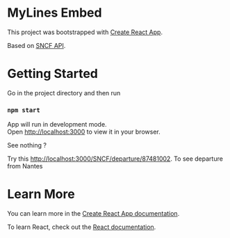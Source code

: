 # MyLines Embed

This project was bootstrapped with [Create React App](https://github.com/facebook/create-react-app).

Based on [SNCF API](https://www.digital.sncf.com/startup/api).

# Getting Started

Go in the project directory and then run
### `npm start`

App will run in development mode.\
Open [http://localhost:3000](http://localhost:3000) to view it in your browser.

See nothing ?

Try this [http://localhost:3000/SNCF/departure/87481002](http://localhost:3000/SNCF/departure/87481002). To see departure from Nantes

# Learn More

You can learn more in the [Create React App documentation](https://facebook.github.io/create-react-app/docs/getting-started).

To learn React, check out the [React documentation](https://reactjs.org/).
